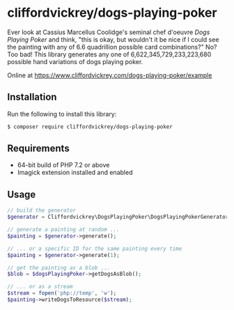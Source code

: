 # cliffordvickrey/dogs-playing-poker

Ever look at Cassius Marcellus Coolidge's seminal chef d'oeuvre *Dogs Playing Poker* and think,  "this is okay, but wouldn't it be nice if I could see the painting with any of 6.6 quadrillion possible card combinations?" No? Too bad! This library generates any one of 6,622,345,729,233,223,680 possible hand variations of dogs playing poker.

Online at https://www.cliffordvickrey.com/dogs-playing-poker/example

## Installation

Run the following to install this library:
```bash
$ composer require cliffordvickrey/dogs-playing-poker
```

## Requirements

* 64-bit build of PHP 7.2 or above
* Imagick extension installed and enabled

## Usage

```php
// build the generator
$generator = Cliffordvickrey\DogsPlayingPoker\DogsPlayingPokerGenerator::build();

// generate a painting at random ...
$painting = $generator->generate();

// ... or a specific ID for the same painting every time
$painting = $generator->generate(1);

// get the painting as a blob ...
$blob = $dogsPlayingPoker->getDogsAsBlob();

// ... or as a stream
$stream = fopen('php://temp', 'w');
$painting->writeDogsToResource($stream);
```
